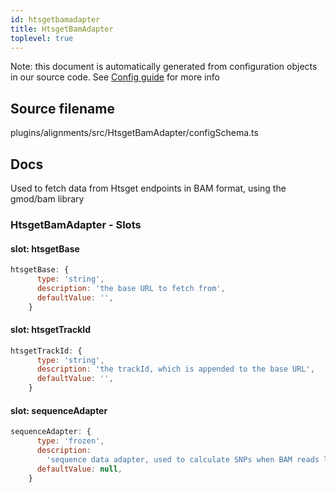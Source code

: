 ```yaml
---
id: htsgetbamadapter
title: HtsgetBamAdapter
toplevel: true
---
```


Note: this document is automatically generated from configuration objects in our
source code. See [Config guide](/docs/config_guide) for more info

## Source filename

plugins/alignments/src/HtsgetBamAdapter/configSchema.ts

## Docs

Used to fetch data from Htsget endpoints in BAM format, using the gmod/bam
library

### HtsgetBamAdapter - Slots

#### slot: htsgetBase

```js
htsgetBase: {
      type: 'string',
      description: 'the base URL to fetch from',
      defaultValue: '',
    }
```

#### slot: htsgetTrackId

```js
htsgetTrackId: {
      type: 'string',
      description: 'the trackId, which is appended to the base URL',
      defaultValue: '',
    }
```

#### slot: sequenceAdapter

```js
sequenceAdapter: {
      type: 'frozen',
      description:
        'sequence data adapter, used to calculate SNPs when BAM reads lacking MD tags',
      defaultValue: null,
    }
```

